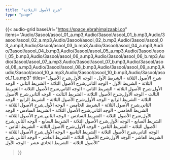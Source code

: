 ```yaml
---
title: "شرح الأصول الثلاثة"
type: "page"
---
```


{{< audio-grid 
  baseUrl="https://space.ebrahimalzaabi.co"
  items="Audio/3asool/asool_01_a.mp3,Audio/3asool/asool_01_b.mp3,Audio/3asool/asool_02_a.mp3,Audio/3asool/asool_02_b.mp3,Audio/3asool/asool_03_a.mp3,Audio/3asool/asool_03_b.mp3,Audio/3asool/asool_04_a.mp3,Audio/3asool/asool_04_b.mp3,Audio/3asool/asool_05_a.mp3,Audio/3asool/asool_05_b.mp3,Audio/3asool/asool_06_a.mp3,Audio/3asool/asool_06_b.mp3,Audio/3asool/asool_07_a.mp3,Audio/3asool/asool_07_b.mp3,Audio/3asool/asool_08_a.mp3,Audio/3asool/asool_08_b.mp3,Audio/3asool/asool_09_a.mp3,Audio/3asool/asool_10_a.mp3,Audio/3asool/asool_10_b.mp3,Audio/3asool/asool_11_a.mp3"
  titles="شرح الأصول الثلاثة - الشريط الأول - الوجه الأول,شرح الأصول الثلاثة - الشريط الأول - الوجه الثاني,شرح الأصول الثلاثة - الشريط الثاني - الوجه الأول,شرح الأصول الثلاثة - الشريط الثاني - الوجه الثاني,شرح الأصول الثلاثة - الشريط الثالث - الوجه الأول,شرح الأصول الثلاثة - الشريط الثالث - الوجه الثاني,شرح الأصول الثلاثة - الشريط الرابع - الوجه الأول,شرح الأصول الثلاثة - الشريط الرابع - الوجه الثاني,شرح الأصول الثلاثة - الشريط الخامس - الوجه الأول,شرح الأصول الثلاثة - الشريط الخامس - الوجه الثاني,شرح الأصول الثلاثة - الشريط السادس - الوجه الأول,شرح الأصول الثلاثة - الشريط السادس - الوجه الثاني,شرح الأصول الثلاثة - الشريط السابع - الوجه الأول,شرح الأصول الثلاثة - الشريط السابع - الوجه الثاني,شرح الأصول الثلاثة - الشريط الثامن - الوجه الأول,شرح الأصول الثلاثة - الشريط الثامن - الوجه الثاني,شرح الأصول الثلاثة - الشريط التاسع - الوجه الأول,شرح الأصول الثلاثة - الشريط العاشر - الوجه الأول,شرح الأصول الثلاثة - الشريط العاشر - الوجه الثاني,شرح الأصول الثلاثة - الشريط الحادي عشر - الوجه الأول"
>}} 